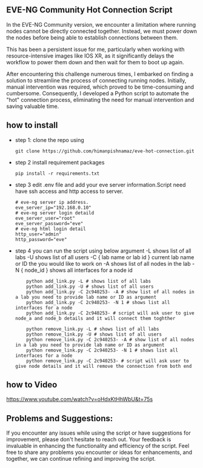 ## EVE-NG Community Hot Connection Script
In the EVE-NG Community version, we encounter a limitation where running nodes cannot be directly connected together. Instead, we must power down the nodes before being able to establish connections between them.

This has been a persistent issue for me, particularly when working with resource-intensive images like IOS XR, as it significantly delays the workflow to power them down and then wait for them to boot up again.

After encountering this challenge numerous times, I embarked on finding a solution to streamline the process of connecting running nodes. Initially, manual intervention was required, which proved to be time-consuming and cumbersome. Consequently, I developed a Python script to automate the "hot" connection process, eliminating the need for manual intervention and saving valuable time.


## how to install
- step 1:
    clone the repo using
    ```
    git clone https://github.com/himanpishnamaz/eve-hot-connection.git
    ```
- step 2
    install requirement packages
    ```
    pip install -r requirements.txt
    ```
- step 3
    edit .env file and add your eve server information.Script need have ssh access and http access to server.
    ```
    # eve-ng server ip address.
    eve_server_ip="192.168.0.10"
    # eve-ng server login detaild
    eve_server_user="root"
    eve_server_password="eve"
    # eve-ng html login detail
    http_user="admin"
    http_password="eve"
    ```
- step 4
    you can run the script using below argument
    -L shows list of all labs
    -U shows list of all users
    -C { lab name or lab id } current lab name or ID the you would like to work on
    -A shows list of all nodes in the lab
    -N { node_id } shows all interfaces for a node id
    ```
        python add_link.py -L # shows list of all labs
        python add_link.py -U # shows list of all users
        python add_link.py -C 2c940253- -A # show list of all nodes in a lab you need to provide lab name or ID as argument
        python add_link.py -C 2c940253- -N 1 # shows list all interfaces for a node
        python add_link.py -C 2c940253- # script will ask user to give node_a and node_b details and it will connect them toghther

        python remove_link.py -L # shows list of all labs
        python remove_link.py -U # shows list of all users
        python remove_link.py -C 2c940253- -A # show list of all nodes in a lab you need to provide lab name or ID as argument
        python remove_link.py -C 2c940253- -N 1 # shows list all interfaces for a node
        python remove_link.py -C 2c940253- # script will ask user to give node details and it will remove the connection from both end
    ```

## how to Video
https://www.youtube.com/watch?v=oHdxKtHhWbU&t=75s

## Problems and Suggestions:
If you encounter any issues while using the script or have suggestions for improvement, please don't hesitate to reach out. Your feedback is invaluable in enhancing the functionality and efficiency of the script. Feel free to share any problems you encounter or ideas for enhancements, and together, we can continue refining and improving the script.


